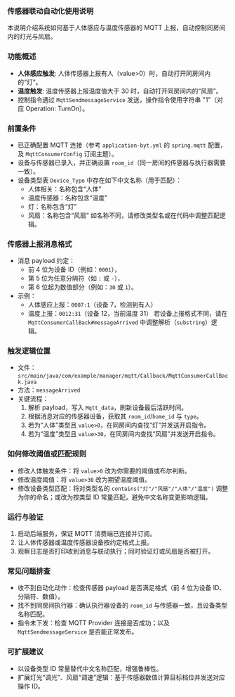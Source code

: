 ### 传感器联动自动化使用说明

本说明介绍系统如何基于人体感应与温度传感器的 MQTT 上报，自动控制同房间内的灯光与风扇。

### 功能概述
- **人体感应触发**: 人体传感器上报有人（value>0）时，自动打开同房间内的“灯”。
- **温度触发**: 温度传感器上报温度值大于 30 时，自动打开同房间内的“风扇”。
- 控制指令通过 `MqttSendmessageService` 发送，操作指令使用字符串 "1"（对应 Operation: TurnOn）。

### 前置条件
- 已正确配置 MQTT 连接（参考 `application-byt.yml` 的 `spring.mqtt` 配置，及 `MqttConsumerConfig` 订阅主题）。
- 设备与传感器已录入，并正确设置 `room_id`（同一房间的传感器与执行器需要一致）。
- 设备类型表 `Device_Type` 中存在如下中文名称（用于匹配）：
  - 人体相关：名称包含“人体”
  - 温度传感器：名称包含“温度”
  - 灯：名称包含“灯”
  - 风扇：名称包含“风扇”
  如名称不同，请修改类型名或在代码中调整匹配逻辑。

### 传感器上报消息格式
- 消息 payload 约定：
  - 前 4 位为设备 ID（例如：`0001`），
  - 第 5 位为任意分隔符（如 `:` 或 `-`），
  - 第 6 位起为数值部分（例如：`30` 或 `1`）。
- 示例：
  - 人体感应上报：`0007:1`（设备 7，检测到有人）
  - 温度上报：`0012:31`（设备 12，当前温度 31）
若设备上报格式不同，请在 `MqttConsumerCallBack#messageArrived` 中调整解析（`substring`）逻辑。

### 触发逻辑位置
- 文件：`src/main/java/com/example/manager/mqtt/Callback/MqttConsumerCallBack.java`
- 方法：`messageArrived`
- 关键流程：
  1) 解析 payload，写入 `Mqtt_data`，刷新设备最后活跃时间。
  2) 根据消息对应的传感器设备，获取其 `room_id`/`home_id` 与 `type`。
  3) 若为“人体”类型且 `value>0`，在同房间内查找“灯”并发送开启指令。
  4) 若为“温度”类型且 `value>30`，在同房间内查找“风扇”并发送开启指令。

### 如何修改阈值或匹配规则
- 修改人体触发条件：将 `value>0` 改为你需要的阈值或布尔判断。
- 修改温度阈值：将 `value>30` 改为期望温度阈值。
- 修改设备类型匹配：将对类型名的 `contains("灯"/"风扇"/"人体"/"温度")` 调整为你的命名；或改为按类型 ID 常量匹配，避免中文名称变更影响逻辑。

### 运行与验证
1) 启动后端服务，保证 MQTT 消费端已连接并订阅。
2) 让人体传感器或温度传感器设备按约定格式上报。
3) 观察日志是否打印收到消息与联动执行；同时验证灯或风扇是否被打开。

### 常见问题排查
- 收不到自动化动作：检查传感器 payload 是否满足格式（前 4 位为设备 ID、分隔符、数值）。
- 找不到同房间执行器：确认执行器设备的 `room_id` 与传感器一致，且设备类型名称匹配。
- 指令未下发：检查 MQTT Provider 连接是否成功；以及 `MqttSendmessageService` 是否能正常发布。

### 可扩展建议
- 以设备类型 ID 常量替代中文名称匹配，增强鲁棒性。
- 扩展灯光“调光”、风扇“调速”逻辑：基于传感器数值计算目标档位并发送对应操作 ID。


